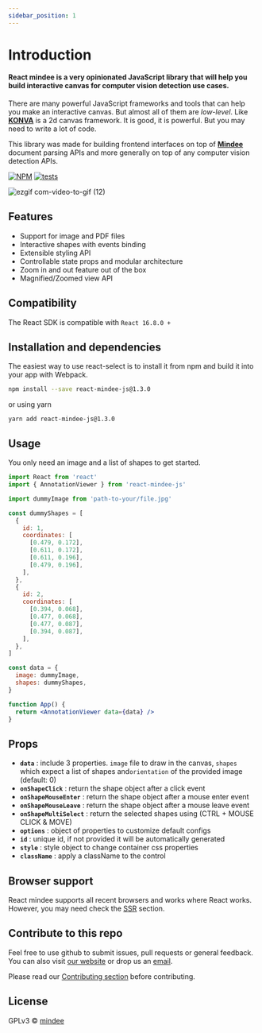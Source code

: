 ```yaml
---
sidebar_position: 1
---
```


# Introduction

#### **React mindee** is a very opinionated JavaScript library that will help you build interactive canvas for computer vision detection use cases.

There are many powerful JavaScript frameworks and tools that can help you make an interactive canvas. But almost all of them are _low-level_. Like **[KONVA](https://konvajs.org/)** is a 2d canvas framework. It is good, it is powerful. But you may need to write a lot of code.

This library was made for building frontend interfaces on top of **[Mindee](https://mindee.com/)** document parsing APIs and more generally on top of any computer vision detection APIs.

[![NPM](https://img.shields.io/npm/v/react-mindee-js.svg)](https://www.npmjs.com/package/react-mindee-js/v/1.3.0) [![tests](https://github.com/mindee/react-mindee-js/actions/workflows/cypress-workflow.yml/badge.svg?branch=new-version)](https://github.com/mindee/react-mindee-js/actions/workflows/cypress-workflow.yml)

![ezgif com-video-to-gif (12)](https://user-images.githubusercontent.com/41388086/87852820-92045b80-c905-11ea-808e-5a971de2b29f.gif)

## Features

- Support for image and PDF files
- Interactive shapes with events binding
- Extensible styling API
- Controllable state props and modular architecture
- Zoom in and out feature out of the box
- Magnified/Zoomed view API

## Compatibility

The React SDK is compatible with `React 16.8.0 +`

## Installation and dependencies

The easiest way to use react-select is to install it from npm and build it into your app with Webpack.

```bash
npm install --save react-mindee-js@1.3.0
```

or using yarn

```
yarn add react-mindee-js@1.3.0
```

## Usage

You only need an image and a list of shapes to get started.

```jsx
import React from 'react'
import { AnnotationViewer } from 'react-mindee-js'

import dummyImage from 'path-to-your/file.jpg'

const dummyShapes = [
  {
    id: 1,
    coordinates: [
      [0.479, 0.172],
      [0.611, 0.172],
      [0.611, 0.196],
      [0.479, 0.196],
    ],
  },
  {
    id: 2,
    coordinates: [
      [0.394, 0.068],
      [0.477, 0.068],
      [0.477, 0.087],
      [0.394, 0.087],
    ],
  },
]

const data = {
  image: dummyImage,
  shapes: dummyShapes,
}

function App() {
  return <AnnotationViewer data={data} />
}
```

## Props

- **`data`** : include 3 properties. `image` file to draw in the canvas, `shapes` which expect a list of shapes and`orientation` of the provided image (default: 0)
- **`onShapeClick`** : return the shape object after a click event
- **`onShapeMouseEnter`** : return the shape object after a mouse enter event
- **`onShapeMouseLeave`** : return the shape object after a mouse leave event
- **`onShapeMultiSelect`** : return the selected shapes using (CTRL + MOUSE CLICK & MOVE)
- **`options`** : object of properties to customize default configs
- **`id`** : unique id, if not provided it will be automatically generated
- **`style`** : style object to change container css properties
- **`className`** : apply a className to the control

## Browser support

React mindee supports all recent browsers and works where React works. However, you may need check the [SSR](/docs/ssr) section.

## Contribute to this repo

Feel free to use github to submit issues, pull requests or general feedback.
You can also visit [our website](https://mindee.com) or drop us an [email](mailto:contact@mindee.com).

Please read our [Contributing section](https://github.com/publicMindee/react-mindee-js/blob/master/CONTRIBUTING.md) before contributing.

## License

GPLv3 © [mindee](https://mindee.com)
